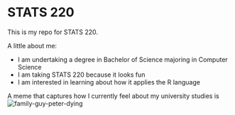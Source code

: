 # STATS 220

This is my repo for STATS 220. 

A little about me:

- I am undertaking a degree in Bachelor of Science majoring in Computer Science
- I am taking STATS 220 because it looks fun
- I am interested in learning about how it applies the R language

A meme that captures how I currently feel about my university studies is 
![family-guy-peter-dying](https://github.com/user-attachments/assets/28de1ee5-2fa6-470b-9304-8154ca1b58ad)
